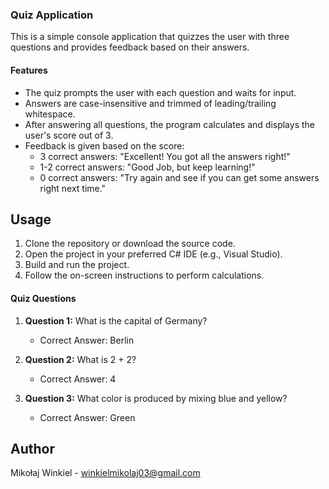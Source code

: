 ### Quiz Application

This is a simple console application that quizzes the user with three questions and provides feedback based on their answers.

#### Features

- The quiz prompts the user with each question and waits for input.
- Answers are case-insensitive and trimmed of leading/trailing whitespace.
- After answering all questions, the program calculates and displays the user's score out of 3.
- Feedback is given based on the score:
  - 3 correct answers: "Excellent! You got all the answers right!"
  - 1-2 correct answers: "Good Job, but keep learning!"
  - 0 correct answers: "Try again and see if you can get some answers right next time."

## Usage

1. Clone the repository or download the source code.
2. Open the project in your preferred C# IDE (e.g., Visual Studio).
3. Build and run the project.
4. Follow the on-screen instructions to perform calculations.

#### Quiz Questions

1. **Question 1:** What is the capital of Germany?
   - Correct Answer: Berlin

2. **Question 2:** What is 2 + 2?
   - Correct Answer: 4

3. **Question 3:** What color is produced by mixing blue and yellow?
   - Correct Answer: Green

## Author

Mikołaj Winkiel - winkielmikolaj03@gmail.com
